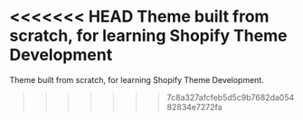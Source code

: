 <<<<<<< HEAD
Theme built from scratch, for learning Shopify Theme Development
=======
Theme built from scratch, for learning Shopify Theme Development.
>>>>>>> 7c8a327afcfeb5d5c9b7682da05482834e7272fa

